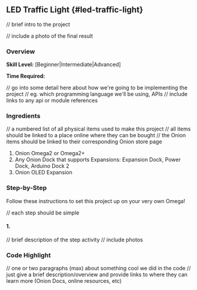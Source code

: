 ## LED Traffic Light {#led-traffic-light}

<!-- comment: anything in triangle brackets is meant to be replaced with text -->
<!-- comment: see `Omega2/Projects/oled/twitter-feed.md` for an example -->


// brief intro to the project

// include a photo of the final result

### Overview

**Skill Level:** [Beginner|Intermediate|Advanced]

**Time Required:** <a time estimate to complete the project>

// go into some detail here about how we're going to be implementing the project
//	eg. which programming language we'll be using, APIs
//	include links to any api or module references

### Ingredients

// a numbered list of all physical items used to make this project
//	all items should be linked to a place online where they can be bought
//	the Onion items should be linked to their corresponding Onion store page

1. Onion Omega2 or Omega2+
1. Any Onion Dock that supports Expansions: Expansion Dock, Power Dock, Arduino Dock 2
1. Onion OLED Expansion



### Step-by-Step

Follow these instructions to set this project up on your very own Omega!

// each step should be simple

#### 1. <Step Activity>

// brief description of the step activity
//	include photos



### Code Highlight

// one or two paragraphs (max) about something cool we did in the code
//	just give a brief description/overview and provide links to where they can learn more (Onion Docs, online resources, etc)
